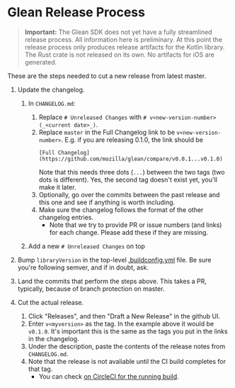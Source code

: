 # Glean Release Process

> **Important:** The Glean SDK does not yet have a fully streamlined release process. All information here is preliminary.
> At this point the release process only produces release artifacts for the Kotlin library.
> The Rust crate is not released on its own. No artifacts for iOS are generated.

These are the steps needed to cut a new release from latest master.

1. Update the changelog.
    1. In `CHANGELOG.md`:
        1. Replace `# Unreleased Changes` with `# v<new-version-number> (_<current date>_)`.
        2. Replace `master` in the Full Changelog link to be `v<new-version-number>`. E.g. if you are releasing 0.1.0, the link should be
            ```
            [Full Changelog](https://github.com/mozilla/glean/compare/v0.0.1...v0.1.0)
            ```
            Note that this needs three dots (`...`) between the two tags (two dots is different). Yes, the second tag doesn't exist yet, you'll make it later.
        3. Optionally, go over the commits between the past release and this one and see if anything is worth including.
        4. Make sure the changelog follows the format of the other changelog entries.
            - Note that we try to provide PR or issue numbers (and links) for each change. Please add these if they are missing.

    2. Add a new `# Unreleased Changes` on top

2. Bump `libraryVersion` in the top-level [.buildconfig.yml](https://github.com/mozilla/glean/blob/master/.buildconfig.yml) file. Be sure you're following semver, and if in doubt, ask.
3. Land the commits that perform the steps above. This takes a PR, typically, because of branch protection on master.
4. Cut the actual release.
    1. Click "Releases", and then "Draft a New Release" in the github UI.
    2. Enter `v<myversion>` as the tag. In the example above it would be `v0.1.0`. It's important this is the same as the tags you put in the links in the changelog.
    3. Under the description, paste the contents of the release notes from `CHANGELOG.md`.
    4. Note that the release is not avaliable until the CI build completes for that tag.
        - You can check [on CircleCI for the running build](https://circleci.com/gh/mozilla/glean).
